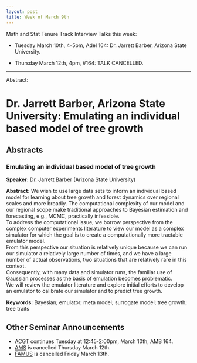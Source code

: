 ```yaml
---
layout: post
title: Week of March 9th
---
```


Math and Stat Tenure Track Interview Talks this week:

- Tuesday  March 10th, 4-5pm, Adel 164: Dr. Jarrett Barber, Arizona State University. 

- Thursday March 12th, 4pm, #164: TALK CANCELLED. 

***************************

Abstract:

Dr. Jarrett Barber, Arizona State University: Emulating an individual based model of tree growth
=======

## Abstracts ##

### Emulating an individual based model of tree growth ###

**Speaker:** Dr. Jarrett Barber (Arizona State University)

**Abstract:** We wish to use large data sets to inform an individual based model for learning about tree growth and forest dynamics
over regional scales and more broadly.  The computational complexity of our model and our
regional scope make traditional approaches to Bayesian estimation and forecasting, e.g., MCMC, practically infeasible.  
To address the computational issue, we borrow perspective from the complex computer experiments literature to
view our model as a complex simulator for which the goal is to create a computationally more tractable emulator model.  
From this perspective our situation is relatively unique because we can run our simulator a relatively large number of times,
and we have a large number of actual observations, two situations that are relatively rare in this context.  
Consequently, with many data and simulator runs,
the familiar use of Gaussian processes as the basis of emulation becomes problematic.  
We will review the
emulator literature and explore initial efforts to develop an emulator to calibrate our simulator and to predict tree growth.

**Keywords:** Bayesian; emulator; meta model; surrogate model; tree growth; tree traits

## Other Seminar Announcements ##

- [ACGT](acgtSpring2015) continues Tuesday at 12:45-2:00pm, March 10th, AMB 164.  
- [AMS](amsSpring2015) is cancelled Thursday March 12th.
- [FAMUS](famusSpring2015) is cancelled Friday March 13th.
